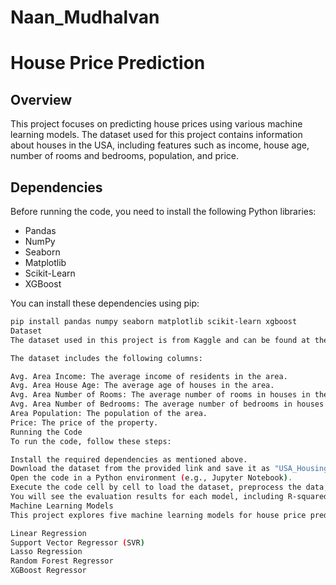 # Naan_Mudhalvan

# House Price Prediction

## Overview

This project focuses on predicting house prices using various machine learning models. The dataset used for this project contains information about houses in the USA, including features such as income, house age, number of rooms and bedrooms, population, and price.

## Dependencies

Before running the code, you need to install the following Python libraries:

- Pandas
- NumPy
- Seaborn
- Matplotlib
- Scikit-Learn
- XGBoost

You can install these dependencies using pip:

```bash
pip install pandas numpy seaborn matplotlib scikit-learn xgboost
Dataset
The dataset used in this project is from Kaggle and can be found at the following link: USA Housing Dataset.

The dataset includes the following columns:

Avg. Area Income: The average income of residents in the area.
Avg. Area House Age: The average age of houses in the area.
Avg. Area Number of Rooms: The average number of rooms in houses in the area.
Avg. Area Number of Bedrooms: The average number of bedrooms in houses in the area.
Area Population: The population of the area.
Price: The price of the property.
Running the Code
To run the code, follow these steps:

Install the required dependencies as mentioned above.
Download the dataset from the provided link and save it as "USA_Housing.csv" in the same directory as your code.
Open the code in a Python environment (e.g., Jupyter Notebook).
Execute the code cell by cell to load the dataset, preprocess the data, and build and evaluate various machine learning models.
You will see the evaluation results for each model, including R-squared, Mean Absolute Error, and Mean Squared Error.
Machine Learning Models
This project explores five machine learning models for house price prediction:

Linear Regression
Support Vector Regressor (SVR)
Lasso Regression
Random Forest Regressor
XGBoost Regressor
